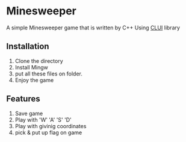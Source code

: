 # Minesweeper
A simple Minesweeper game that is written by C++ Using [CLUI](https://github.com/SBU-CE/clui) library
## Installation
1. Clone the directory
2. Install Mingw
3. put all these files on folder.
4. Enjoy the game
## Features
1. Save game
2. Play with 'W' 'A' 'S' 'D'
3. Play with givinig coordinates
4. pick & put up flag on game
